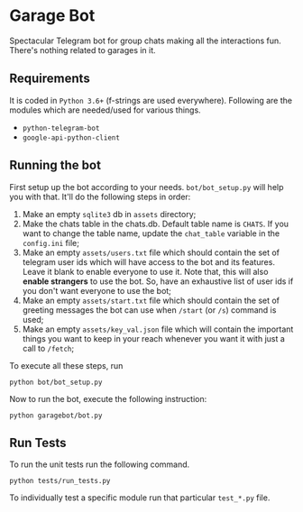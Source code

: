 Garage Bot
======

Spectacular Telegram bot for group chats making all the interactions fun. There's nothing related to garages in it.


## Requirements

It is coded in `Python 3.6+` (f-strings are used everywhere). Following are the modules which are needed/used for various things.

- `python-telegram-bot`
- `google-api-python-client`


## Running the bot

First setup up the bot according to your needs. `bot/bot_setup.py` will help you with that. It'll do the following steps in order:

1. Make an empty `sqlite3` db in `assets` directory;
2. Make the chats table in the chats.db. Default table name is `CHATS`. If you want to change the table name, update the `chat_table` variable in the `config.ini` file;
3. Make an empty `assets/users.txt` file which should contain the set of telegram user ids which will have access to the bot and its features. Leave it blank to enable everyone to use it. Note that, this will also **enable strangers** to use the bot. So, have an exhaustive list of user ids if you don't want everyone to use the bot;
4. Make an empty `assets/start.txt` file which should contain the set of greeting messages the bot can use when `/start` (or `/s`) command is used;
5. Make an empty `assets/key_val.json` file which will contain the important things you want to keep in your reach whenever you want it with just a call to `/fetch`;

To execute all these steps, run

```
python bot/bot_setup.py
```

Now to run the bot, execute the following instruction:

```
python garagebot/bot.py
```

## Run Tests

To run the unit tests run the following command.

```
python tests/run_tests.py
```

To individually test a specific module run that particular ```test_*.py``` file.

